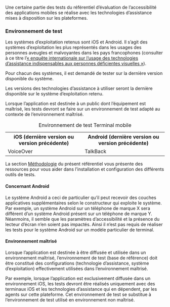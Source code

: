 Une certaine partie des tests du référentiel d’évaluation de l’accessibilité des applications mobiles se réalise avec les technologies d’assistance mises à disposition sur les plateformes.

### Environnement de test 

Les systèmes d’exploitation retenus sont iOS et Android. Il s’agit des systèmes d’exploitation les plus représentés dans les usages des personnes aveugles et malvoyantes dans les pays francophones (consulter à ce titre l’[&laquo;&nbsp;enquête internationale sur l’usage des technologies d’assistance indispensables aux personnes déficientes visuelles&nbsp;&raquo;](https://access42.net/enquete-internationale-usage-technologies-assistance-deficients-visuels)).

Pour chacun des systèmes, il est demandé de tester sur la dernière version disponible du système. 

Les versions des technologies d’assistance à utiliser seront la dernière disponible sur le système d’exploitation retenu. 

Lorsque l’application est destinée à un public dont l’équipement est maîtrisé, les tests devront se faire sur un environnement de test adapté au contexte de l’environnement maîtrisé.

<table>
	<caption>Environnement de test Terminal mobile</caption>
	<tr>
		<th scope="col">iOS (dernière version ou version précédente)</th>
		<th scope="col">Android (dernière version ou version précédente)</th>
	</tr>
	<tr>
		<td>VoiceOver</td>
		<td>TalkBack</td>
	</tr>
</table>

La section [Méthodologie](methodologie.md) du présent référentiel vous présente des ressources pour vous aider dans l’installation et configuration des différents outils de tests. 

#### Concernant Android 

Le système Android a ceci de particulier qu’il peut recevoir des couches applicatives supplémentaires selon le constructeur qui exploite le système. Par exemple, un système Android sur un téléphone de marque X sera différent d’un système Android présent sur un téléphone de marque Y. Néanmoins, il semble que les paramètres d’accessibilité et la présence du lecteur d’écran n’en soient pas impactés. Ainsi il n’est pas requis de réaliser les tests pour le système Android sur un modèle particulier de terminal.

#### Environnement maîtrisé

Lorsque l’application est destinée à être diffusée et utilisée dans un environnement maîtrisé, l’environnement de test (base de référence) doit être constitué des configurations (technologie d’assistance, système d’exploitation) effectivement utilisées dans l’environnement maîtrisé.

Par exemple, lorsque l’application est exclusivement diffusée dans un environnement iOS, les tests devront être réalisés uniquement avec des terminaux iOS et les technologies d’assistance qui en dépendent, par les agents sur cette plateforme. Cet environnement de test se substitue à l’environnement de test utilisé en environnement non maîtrisé.